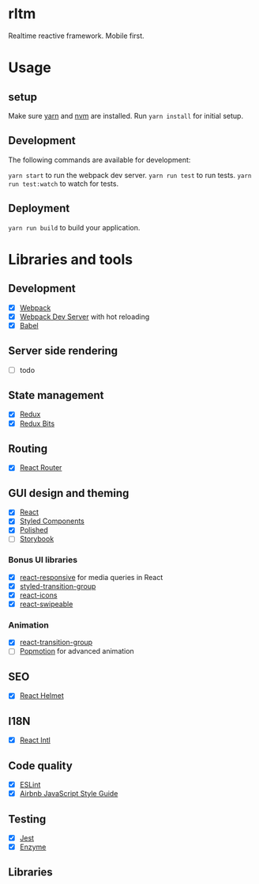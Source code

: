 # rltm

Realtime reactive framework. Mobile first.

# Usage

## setup

Make sure [yarn](https://yarnpkg.com) and [nvm](https://github.com/creationix/nvm) are installed.
Run `yarn install` for initial setup.

## Development

The following commands are available for development:

`yarn start` to run the webpack dev server.
`yarn run test` to run tests.
`yarn run test:watch` to watch for tests.

## Deployment

`yarn run build` to build your application.

# Libraries and tools

## Development
- [x] [Webpack](https://webpack.js.org/)
- [x] [Webpack Dev Server](https://github.com/webpack/webpack-dev-server) with hot reloading
- [x] [Babel](https://babeljs.io)

## Server side rendering
- [ ] todo

## State management
- [x] [Redux](https://redux.js.org/)
- [x] [Redux Bits](https://github.com/cl1ck/redux-bits)

## Routing
- [x] [React Router](https://github.com/ReactTraining/react-router)

## GUI design and theming
- [x] [React](https://reactjs.org/)
- [x] [Styled Components](https://www.styled-components.com/)
- [x] [Polished](https://polished.js.org/docs/)
- [ ] [Storybook](https://storybook.js.org/)

### Bonus UI libraries
- [x] [react-responsive](https://github.com/contra/react-responsive) for media queries in React
- [x] [styled-transition-group](https://github.com/gabiseabra/styled-transition-group)
- [x] [react-icons](https://gorangajic.github.io/react-icons/)
- [x] [react-swipeable](https://github.com/dogfessional/react-swipeable)

### Animation
- [x] [react-transition-group](https://github.com/reactjs/react-transition-group)
- [ ] [Popmotion](https://popmotion.io/) for advanced animation

## SEO
- [x] [React Helmet](https://github.com/nfl/react-helmet)

## I18N
- [x] [React Intl](https://github.com/yahoo/react-intl)

## Code quality
- [x] [ESLint](https://eslint.org/)
- [x] [Airbnb JavaScript Style Guide](https://github.com/airbnb/javascript)

## Testing
- [x] [Jest](https://facebook.github.io/jest/)
- [x] [Enzyme](https://airbnb.io/enzyme/)

## Libraries

